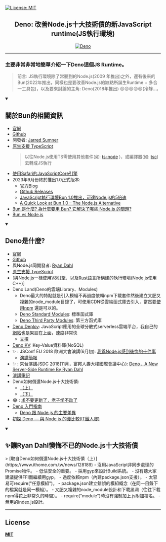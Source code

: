[![License: MIT](https://img.shields.io/badge/License-MIT-blue.svg)](https://opensource.org/licenses/MIT)

<div align="center">

## Deno: 改善Node.js十大技術債的新JavaScript runtime(JS執行環境)

<a href="https://deno.com/blog/v1" target="blank"><img align="center" src="https://deno.com/blog/v1/cover_wide.jpg" alt="Deno"></a>

</div>

---

### 主要非常非常地簡單介紹一下Deno這個JS Runtime。


> 前言: JS執行環境除了常聽到的Node.js(2009 年推出)之外，還有後來的Bun(2022年推出，同樣也是要改善Node.js的缺點所誕生Runtime + 多合一工具包)，以及要來討論的主角: Deno(2018年推出) 😍😍😍😍😍(冷靜...。</p>


<details open>
  <summary>
	<h2>關於Bun的相關資訊</h2>
  </summary>

  - [官網](https://bun.sh/)
  - [Github](https://github.com/oven-sh/bun)
  - 開發者: [Jarred Sumner](https://github.com/Jarred-Sumner)
  - [原生支援 TypeScript](https://bun.sh/docs/runtime/typescript)
	> 以往Node.js使用TS需使用其他套件(如: [ts-node](https://github.com/TypeStrong/ts-node) )，或編譯器(如: [tsc](https://nodejs.org/en/learn/getting-started/nodejs-with-typescript#examples ))去轉成JS執行
  - [使用Safari的JavaScriptCore引擎](https://developer.apple.com/documentation/javascriptcore)
  - 2023年9月份終於推出1.0正式版本:
    - [官方Blog](https://bun.sh/blog/bun-v1.0)
    - [Github Releases](https://github.com/oven-sh/bun/releases/tag/bun-v1.0.0)
    - [JavaScript執行環境Bun 1.0推出，可達Node.js的5倍速](https://www.ithome.com.tw/news/158705)
    - [A Quick Look at Bun 1.0 – The Node.js Alternative](https://www.freecodecamp.org/news/a-quick-look-at-bun-js/)
 - [Bun 是什麼? 為什麼要用 Bun? 它解決了哪些 Node.js 的問題?](https://www.explainthis.io/zh-hant/swe/what-is-bun)
 - [Bun vs Node.js](https://123davidbill.medium.com/%E7%AD%86%E8%A8%98-bun-vs-node-js-632b3a87e6a7)

 </details>

<details open>
  <summary>
	<h2>Deno是什麼?</h2>
  </summary>

  - [官網](https://deno.com/)
  - [Github](https://github.com/denoland/deno)
  - 與Node.js同開發者: [Ryan Dahl](https://tinyclouds.org/)
  - [原生支援 TypeScript](https://docs.deno.com/runtime/manual/advanced/typescript/overview)
  - [與Node.js一樣使用[V8引擎](https://v8.dev/ )、以及[Rust語言](https://www.rust-lang.org/zh-TW )所構建的執行環境(Node.js使用C++)]
  - Deno Land(Deno的雲端Library、Modules)
    - Deno最大的特點就是引入模組不再過度依賴npm下載套件然後建立又肥又複雜的node_module目錄了，可使用CDN從雲端函式庫去引入，當然要[使用npm](https://docs.deno.com/runtime/manual/node) 還是可以的。
    - [Deno Standard Modules](https://deno.land/std): 標準函式庫
    - [Deno Third Party Modules](https://deno.land/x): 第三方函式庫
  - [Deno Deploy](https://deno.com/deploy): JavaScript應用的全球分散式serverless雲端平台，我自己的[網站](https://rexfox.deno.dev/ )也是架設在上面，速度非常快
    - [文檔](https://docs.deno.com/deploy/manual)
  - [Deno KV](https://docs.deno.com/kv/manual): Key-Value資料庫(NoSQL)
  - ✨ : JSConf EU 2018 歐洲大會演講(6月初): [我爲Node.js感到後悔的十件事](https://www.youtube.com/watch?v=M3BM9TB-8yA)
    - [演講簡報](https://tinyclouds.org/jsconf2018.pdf)
  - ✨ : 來台演講JSDC 2018(11月，富邦人壽大樓國際會議中心): [Deno，A New Server-Side Runtime By Ryan Dahl](https://www.youtube.com/watch?v=FlTG0UXRAkE&list=PL8dIIwCMF-SP9LpiqVypGKHLaGNm8vQ29)
  - [演講筆記](https://hackmd.io/c/JSDC2018/%2FYByw2CjTTeyRNXIbONNrcg)
  - Deno如何償還Node.js十大技術債:
    - [（上）](https://www.ithome.com.tw/news/128189)
    - [（下）](https://www.ithome.com.tw/news/128190)
  - 😂 : [求不要更新了，老子学不动了](https://github.com/denoland/deno/issues/25)
  - [Deno 入門指南](https://ianchen0119.gitbook.io/deno/)
    - [Deno 跟 Node.js 的主要差異](https://ianchen0119.gitbook.io/deno/an-zhuang-bing-shi-yong-deno/deno-gen-node.js-de-zhu-yao-cha-yi)
  - [初探 Deno — 與 Node.js 的淺比較(IT鐵人賽)](https://ithelp.ithome.com.tw/articles/10250363)

</details>

<details open>
  <summary>
	<h2>✨讓Ryan Dahl懊悔不已的Node.js十大技術債</h2>
  </summary>
  > [取自Deno如何償還Node.js十大技術債（上）](https://www.ithome.com.tw/news/128189)
  - 沒用JavaScript非同步處理的Promise物件。
  - 低估安全的重要。
  - 採用gyp來設計Build系統。
  - 沒有聽大家建議提供FFI而繼續用gyp。
  - 過度依賴npm（內建package.json支援）。
  - 太容易可require("任意模組")。
  - package.json建立錯誤的模組概念（在同一目錄下的檔案就是同一模組）。
  - 又肥又複雜的node_module設計和下載黑洞（往往下載npm得花上非常久的時間）。
  - require("module")時沒有強制加上.js附加檔名。
  - 無用的index.js設計。

</details>

---

## License
**[MIT](https://github.com/Lin-Rexter/AI_Hub_Discord-Bot/blob/1902f8e112c3e682ab041c39864d8bb8c7f78a24/LICENSE)**
